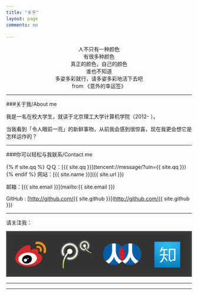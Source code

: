 ```yaml
---
title: "关于"
layout: page
comments: no

---
```


<p>
<script type="text/javascript">
	var d = new Date();
　　document.write( "<img src=\"images/img" + d.getDay() + ".jpg\" alt=\"每日一图\" />" ); 
</script>
</p>

<p style="text-align: center">
人不只有一种颜色<br />
有很多种颜色<br />
真正的颜色，自己的颜色<br />
谁也不知道<br />
多姿多彩就行，请多姿多彩地活下去吧<br />
from 《意外的幸运签》<br />
</p>

---

###关于我/About me

我是一名在校大学生，就读于北京理工大学计算机学院（2012- ）。

当我看到「令人眼前一亮」的新鲜事物，从前我会感到很惊喜，现在我更会想它是怎样运作的？

---

###你可以轻松与我联系/Contact me

{% if site.qq %}
ＱＱ：[{{ site.qq }}](tencent://message/?uin={{ site.qq }})
{% endif %}
网站：[{{ site.name }}]({{ site.url }})

邮箱：[{{ site.email }}](mailto:{{ site.email }})

GitHub : [http://github.com/{{ site.github }}](http://github.com/{{ site.github }})

----

<p style="text-align:left">请关注我：</p>
<img src="images/contextme.jpg" usemap="#map" alt="请关注我" />
<map name="map" id="map">
<area shape="rect" coords="0,0,130,130" href="http://weibo.com/qingkejin" target ="_blank" alt="新浪微博" />
<area shape="rect" coords="130,0,265,130" href="http://t.qq.com/q313662349" target ="_blank" alt="腾讯微博" />
<area shape="rect" coords="265,0,400,130" href="http://www.renren.com/457190463" target ="_blank" alt="人人网" />
<area shape="rect" coords="400,0,530,130" href="http://www.zhihu.com/people/zealph" target ="_blank" alt="知乎网" />
</map>
</div>

---
----